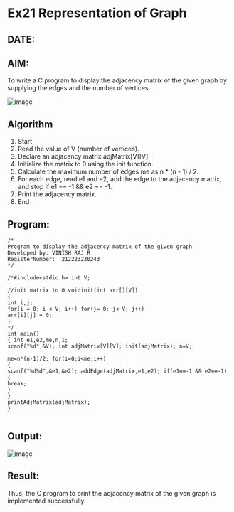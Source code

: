 # Ex21 Representation of Graph
## DATE:
## AIM:
To write a C program to display the adjacency matrix of the given graph by supplying the edges and the number of vertices.


![image](https://github.com/user-attachments/assets/1196e4bf-56e7-491b-a2b4-ebac7a828374)



## Algorithm
1.	Start
2.	Read the value of V (number of vertices).
3.	Declare an adjacency matrix adjMatrix[V][V].
4.	Initialize the matrix to 0 using the init function.
5.	Calculate the maximum number of edges me as n * (n - 1) / 2.
6.	For each edge, read e1 and e2, add the edge to the adjacency matrix, and stop if e1 == -1 && e2 == -1.
7.	Print the adjacency matrix.
8.	End
 

## Program:
```
/*
Program to display the adjacency matrix of the given graph
Developed by: VINISH RAJ R
RegisterNumber:  212223230243
*/
```
```
/*#include<stdio.h> int V;

//init matrix to 0 voidinit(int arr[][V])
{
int i,j;
for(i = 0; i < V; i++) for(j= 0; j< V; j++)
arr[i][j] = 0;
}
*/
int main()
{ int e1,e2,me,n,i;
scanf("%d",&V); int adjMatrix[V][V]; init(adjMatrix); n=V;
 
me=n*(n-1)/2; for(i=0;i<me;i++)
{
scanf("%d%d",&e1,&e2); addEdge(adjMatrix,e1,e2); if(e1==-1 && e2==-1)
{
break;
}
}
printAdjMatrix(adjMatrix);
}


```

## Output:

![image](https://github.com/user-attachments/assets/8fa3ead8-8875-4d5c-acb0-bcc258f6c3e8)


## Result:
Thus, the C program to print the adjacency matrix of the given graph is implemented successfully.
